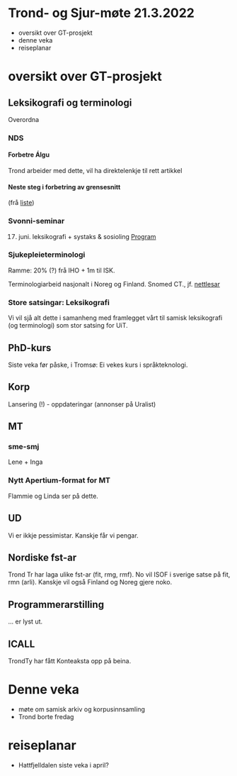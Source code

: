 # Trond- og Sjur-møte 21.3.2022

- oversikt over GT-prosjekt
- denne veka
- reiseplanar



# oversikt over GT-prosjekt
## Leksikografi og terminologi

Overordna 

### NDS
#### Forbetre Álgu
Trond arbeider med dette, vil ha direktelenkje til rett artikkel

#### Neste steg i forbetring av grensesnitt
(frå [liste](https://giellalt.github.io/dicts/NewFeatures.html))
### Svonni-seminar
17. juni. leksikografi + systaks & sosioling
[Program](https://giellatekno.uit.no/conf/svonni/Program.html)
### Sjukepleieterminologi
Ramme: 20% (?) frå IHO + 1m til ISK.

Terminologiarbeid nasjonalt i Noreg og Finland. Snomed CT., jf. [nettlesar](https://browser.ihtsdotools.org/?perspective=full&conceptId1=404684003&edition=MAIN/SNOMEDCT-NO/2021-10-15&release=&languages=no,en)

### Store satsingar: Leksikografi
Vi vil sjå alt dette i samanheng med framlegget vårt til samisk leksikografi (og terminologi) som stor satsing for UiT.

## PhD-kurs
Siste veka før påske, i Tromsø: Ei vekes kurs i språkteknologi.

## Korp
Lansering (!) - oppdateringar (annonser på Uralist)

## MT

### sme-smj 
Lene + Inga

### Nytt Apertium-format for MT
Flammie og Linda ser på dette.

## UD
Vi er ikkje pessimistar. Kanskje får vi pengar.

## Nordiske fst-ar

Trond Tr har laga ulike fst-ar (fit, rmg, rmf). No vil ISOF i sverige satse på fit, rmn (arli). Kanskje vil også Finland og Noreg gjere noko.

## Programmerarstilling
... er lyst ut.

## ICALL
TrondTy har fått Konteaksta opp på beina.

# Denne veka

- møte om samisk arkiv og korpusinnsamling
- Trond borte fredag

# reiseplanar

- Hattfjelldalen siste veka i april?

